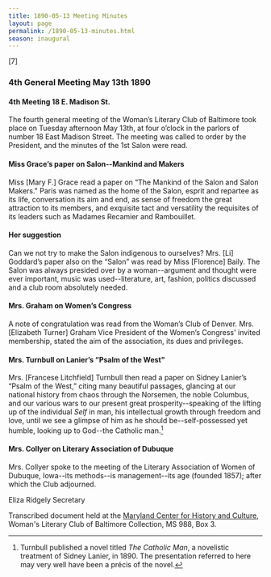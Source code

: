 ```yaml
---
title: 1890-05-13 Meeting Minutes
layout: page
permalink: /1890-05-13-minutes.html
season: inaugural
---
```


[7]  

### 4th General Meeting May 13th 1890

#### 4th Meeting 18 E. Madison St.

The fourth general meeting of the Woman’s Literary Club of Baltimore took place on Tuesday afternoon May 13th, at four o’clock in the parlors of number 18 East Madison Street. The meeting was called to order by the President, and the minutes of the 1st Salon were read.

#### Miss Grace’s paper on Salon--Mankind and Makers

Miss [Mary F.] Grace read a paper on “The Mankind of the Salon and Salon Makers." Paris was named as the home of the Salon, esprit and repartee as its life, conversation its aim and end, as sense of freedom the great attraction to its members, and exquisite tact and versatility the requisites of its leaders such as Madames Recamier and Rambouillet.

#### Her suggestion

Can we not try to make the Salon indigenous to ourselves? Mrs. [Li] Goddard’s paper also on the “Salon” was read by Miss [Florence] Baily. The Salon was always presided over by a woman--argument and thought were ever important, music was used--literature, art, fashion, politics discussed and a club room absolutely needed.

#### Mrs. Graham on Women’s Congress

A note of congratulation was read from the Woman’s Club of Denver. Mrs. [Elizabeth Turner] Graham Vice President of the Women’s Congress' invited membership, stated the aim of the association, its dues and privileges.

#### Mrs. Turnbull on Lanier’s “Psalm of the West"

Mrs. [Francese Litchfield] Turnbull then read a paper on Sidney Lanier’s “Psalm of the West,” citing many beautiful passages, glancing at our national history from chaos through the Norsemen, the noble Columbus, and our various wars to our present great prosperity--speaking of the lifting up of the individual _Self_ in man, his intellectual growth through freedom and love, until we see a glimpse of him as he should be--self-possessed yet humble, looking up to God--the Catholic man.[^Turnbull]

[^Turnbull]: Turnbull published a novel titled _The Catholic Man_, a novelistic treatment of Sidney Lanier, in 1890. The presentation referred to here may very well have been a précis of the novel.

#### Mrs. Collyer on Literary Association of Dubuque

Mrs. Collyer spoke to the meeting of the Literary Association of Women of Dubuque, Iowa--its methods--is management--its age (founded 1857); after which the Club adjourned.

Eliza Ridgely
Secretary

Transcribed document held at the [Maryland Center for History and Culture](http://mdhs.org/), Woman's Literary Club of Baltimore Collection, MS 988, Box 3. 